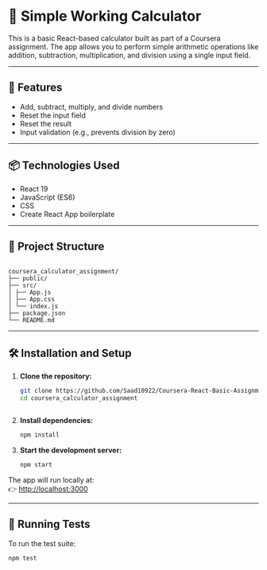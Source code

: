 
# 🧮 Simple Working Calculator

This is a basic React-based calculator built as part of a Coursera assignment. The app allows you to perform simple arithmetic operations like addition, subtraction, multiplication, and division using a single input field.

---

## 🚀 Features

- Add, subtract, multiply, and divide numbers  
- Reset the input field  
- Reset the result  
- Input validation (e.g., prevents division by zero)

---

## 📦 Technologies Used

- React 19  
- JavaScript (ES6)  
- CSS  
- Create React App boilerplate

---

## 📁 Project Structure


```

coursera_calculator_assignment/  
├── public/  
├── src/  
│ ├── App.js  
│ ├── App.css  
│ └── index.js  
├── package.json  
└── README.md

```

---

## 🛠️ Installation and Setup

1. **Clone the repository:**

   ```bash
   git clone https://github.com/Saad10922/Coursera-React-Basic-Assignment.git
   cd coursera_calculator_assignment



2.  **Install dependencies:**
    
    ```bash
    npm install
    
    ```
    
3.  **Start the development server:**
    
    ```bash
    npm start
    
    ```
    

The app will run locally at:  
👉 [http://localhost:3000](http://localhost:3000/)

----------

## 🧪 Running Tests

To run the test suite:

```bash
npm test

```

